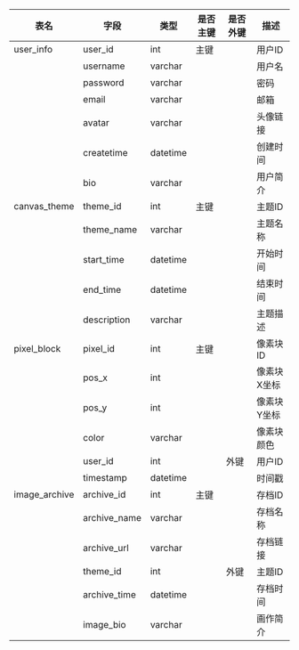 | 表名       | 字段             | 类型       | 是否主键 | 是否外键 | 描述         |
|------------|------------------|------------|----------|----------|--------------|
| user_info  | user_id          | int        | 主键    |          | 用户ID       |
|            | username         | varchar    |          |          | 用户名        |
|            | password         | varchar    |          |          | 密码          |
|            | email            | varchar    |          |          | 邮箱          |
|            | avatar           | varchar    |          |          | 头像链接      |
|            | createtime       | datetime   |          |          | 创建时间      |
|            | bio              | varchar    |          |          | 用户简介      |
| canvas_theme | theme_id         | int        | 主键    |          | 主题ID       |
|             | theme_name       | varchar    |          |          | 主题名称      |
|             | start_time       | datetime   |          |          | 开始时间      |
|             | end_time         | datetime   |          |          | 结束时间      |
|             | description      | varchar    |          |          | 主题描述      |
| pixel_block | pixel_id         | int        | 主键    |          | 像素块ID     |
|             | pos_x            | int        |          |          | 像素块X坐标  |
|             | pos_y            | int        |          |          | 像素块Y坐标  |
|             | color            | varchar    |          |          | 像素块颜色    |
|             | user_id          | int        |          | 外键    | 用户ID       |
|             | timestamp        | datetime   |          |          | 时间戳        |
| image_archive | archive_id      | int        | 主键    |          | 存档ID       |
|               | archive_name    | varchar    |          |          | 存档名称     |
|               | archive_url     | varchar    |          |          | 存档链接     |
|               | theme_id        | int        |          | 外键    | 主题ID       |
|               | archive_time    | datetime   |          |          | 存档时间      |
|               | image_bio       | varchar    |          |          | 画作简介      |